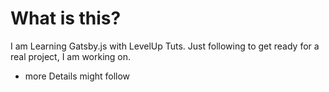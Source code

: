 # What is this?

I am Learning Gatsby.js with LevelUp Tuts. Just following to get ready for a real project, I am working on.

- more Details might follow
